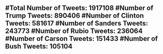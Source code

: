 #Total Number of Tweets: 1917108 
#Number of Trump Tweets: 890406
#Number of Clinton Tweets: 581617
#Number of Sanders Tweets: 243773
#Number of Rubio Tweets: 236064
#Number of Carson Tweets: 151433
#Number of Bush Tweets: 105104
---
